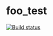 # foo_test
 
 [![Build status](https://ci.appveyor.com/api/projects/status/8x7lx4j4ws8q0qd4?svg=true)](https://ci.appveyor.com/project/Danchetto/foo-test)

